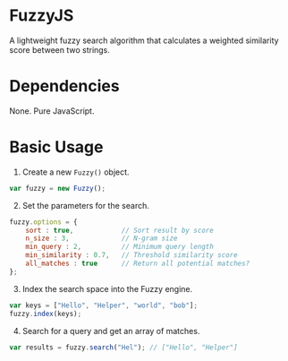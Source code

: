 # FuzzyJS

A lightweight fuzzy search algorithm that calculates a weighted similarity score between two strings.

# Dependencies

None. Pure JavaScript.

# Basic Usage

1. Create a new `Fuzzy()` object.
```js
var fuzzy = new Fuzzy();
```

2. Set the parameters for the search.
```js
fuzzy.options = {
    sort : true,            // Sort result by score
    n_size : 3,             // N-gram size
    min_query : 2,          // Minimum query length
    min_similarity : 0.7,   // Threshold similarity score
    all_matches : true      // Return all potential matches?
};
```

3. Index the search space into the Fuzzy engine.
```js
var keys = ["Hello", "Helper", "world", "bob"];
fuzzy.index(keys);
```

4. Search for a query and get an array of matches.
```js
var results = fuzzy.search("Hel"); // ["Hello", "Helper"]
```